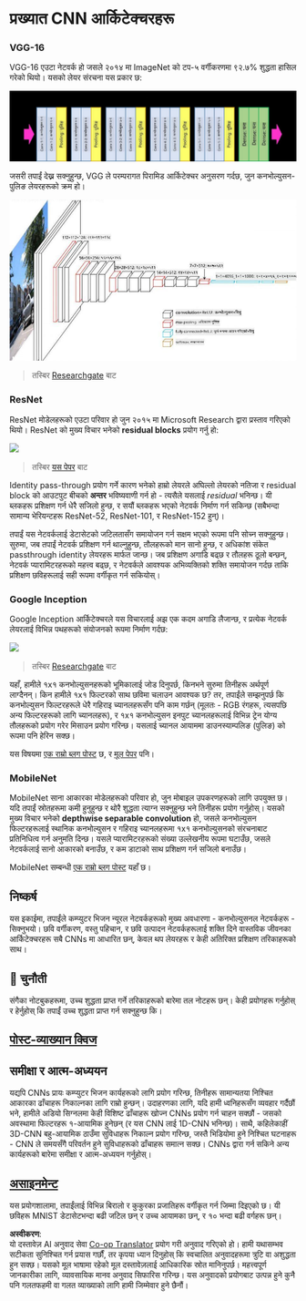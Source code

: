 <!--
CO_OP_TRANSLATOR_METADATA:
{
  "original_hash": "2f7b97b375358cb51a1e098df306bf73",
  "translation_date": "2025-08-26T09:32:07+00:00",
  "source_file": "lessons/4-ComputerVision/07-ConvNets/CNN_Architectures.md",
  "language_code": "ne"
}
-->
# प्रख्यात CNN आर्किटेक्चरहरू

### VGG-16

VGG-16 एउटा नेटवर्क हो जसले २०१४ मा ImageNet को टप-५ वर्गीकरणमा ९२.७% शुद्धता हासिल गरेको थियो। यसको लेयर संरचना यस प्रकार छ:

![ImageNet Layers](../../../../../translated_images/vgg-16-arch1.d901a5583b3a51baeaab3e768567d921e5d54befa46e1e642616c5458c934028.ne.jpg)

जसरी तपाईं देख्न सक्नुहुन्छ, VGG ले परम्परागत पिरामिड आर्किटेक्चर अनुसरण गर्दछ, जुन कनभोल्युसन-पुलिङ लेयरहरूको क्रम हो।

![ImageNet Pyramid](../../../../../translated_images/vgg-16-arch.64ff2137f50dd49fdaa786e3f3a975b3f22615efd13efb19c5d22f12e01451a1.ne.jpg)

> तस्बिर [Researchgate](https://www.researchgate.net/figure/Vgg16-model-structure-To-get-the-VGG-NIN-model-we-replace-the-2-nd-4-th-6-th-7-th_fig2_335194493) बाट

### ResNet

ResNet मोडेलहरूको एउटा परिवार हो जुन २०१५ मा Microsoft Research द्वारा प्रस्ताव गरिएको थियो। ResNet को मुख्य विचार भनेको **residual blocks** प्रयोग गर्नु हो:

<img src="images/resnet-block.png" width="300"/>

> तस्बिर [यस पेपर](https://arxiv.org/pdf/1512.03385.pdf) बाट

Identity pass-through प्रयोग गर्ने कारण भनेको हाम्रो लेयरले अघिल्लो लेयरको नतिजा र residual block को आउटपुट बीचको **अन्तर** भविष्यवाणी गर्न हो - त्यसैले यसलाई *residual* भनिन्छ। यी ब्लकहरू प्रशिक्षण गर्न धेरै सजिलो हुन्छ, र सयौं ब्लकहरू भएको नेटवर्क निर्माण गर्न सकिन्छ (सबैभन्दा सामान्य भेरियन्टहरू ResNet-52, ResNet-101, र ResNet-152 हुन्)।

तपाईं यस नेटवर्कलाई डेटासेटको जटिलतासँग समायोजन गर्न सक्षम भएको रूपमा पनि सोच्न सक्नुहुन्छ। सुरुमा, जब तपाईं नेटवर्क प्रशिक्षण गर्न थाल्नुहुन्छ, तौलहरूको मान सानो हुन्छ, र अधिकांश संकेत passthrough identity लेयरहरू मार्फत जान्छ। जब प्रशिक्षण अगाडि बढ्छ र तौलहरू ठूलो बन्छन्, नेटवर्क प्यारामिटरहरूको महत्त्व बढ्छ, र नेटवर्कले आवश्यक अभिव्यक्तिको शक्ति समायोजन गर्दछ ताकि प्रशिक्षण छविहरूलाई सही रूपमा वर्गीकृत गर्न सकियोस्।

### Google Inception

Google Inception आर्किटेक्चरले यस विचारलाई अझ एक कदम अगाडि लैजान्छ, र प्रत्येक नेटवर्क लेयरलाई विभिन्न पथहरूको संयोजनको रूपमा निर्माण गर्दछ:

<img src="images/inception.png" width="400"/>

> तस्बिर [Researchgate](https://www.researchgate.net/figure/Inception-module-with-dimension-reductions-left-and-schema-for-Inception-ResNet-v1_fig2_355547454) बाट

यहाँ, हामीले १x१ कनभोल्युसनहरूको भूमिकालाई जोड दिनुपर्छ, किनभने सुरुमा तिनीहरू अर्थपूर्ण लाग्दैनन्। किन हामीले १x१ फिल्टरको साथ छविमा चलाउन आवश्यक छ? तर, तपाईंले सम्झनुपर्छ कि कनभोल्युसन फिल्टरहरूले धेरै गहिराइ च्यानलहरूसँग पनि काम गर्छन् (मूलतः - RGB रंगहरू, त्यसपछि अन्य फिल्टरहरूको लागि च्यानलहरू), र १x१ कनभोल्युसन इनपुट च्यानलहरूलाई विभिन्न ट्रेन योग्य तौलहरूको प्रयोग गरेर मिसाउन प्रयोग गरिन्छ। यसलाई च्यानल आयाममा डाउनस्याम्पलिङ (पुलिङ) को रूपमा पनि हेरिन सक्छ।

यस विषयमा [एक राम्रो ब्लग पोस्ट](https://medium.com/analytics-vidhya/talented-mr-1x1-comprehensive-look-at-1x1-convolution-in-deep-learning-f6b355825578) छ, र [मूल पेपर](https://arxiv.org/pdf/1312.4400.pdf) पनि।

### MobileNet

MobileNet साना आकारका मोडेलहरूको परिवार हो, जुन मोबाइल उपकरणहरूको लागि उपयुक्त छ। यदि तपाईं स्रोतहरूमा कमी हुनुहुन्छ र थोरै शुद्धता त्याग्न सक्नुहुन्छ भने तिनीहरू प्रयोग गर्नुहोस्। यसको मुख्य विचार भनेको **depthwise separable convolution** हो, जसले कनभोल्युसन फिल्टरहरूलाई स्थानिक कनभोल्युसन र गहिराइ च्यानलहरूमा १x१ कनभोल्युसनको संरचनाबाट प्रतिनिधित्व गर्न अनुमति दिन्छ। यसले प्यारामिटरहरूको संख्या उल्लेखनीय रूपमा घटाउँछ, जसले नेटवर्कलाई सानो आकारको बनाउँछ, र कम डाटाको साथ प्रशिक्षण गर्न सजिलो बनाउँछ।

MobileNet सम्बन्धी [एक राम्रो ब्लग पोस्ट](https://medium.com/analytics-vidhya/image-classification-with-mobilenet-cc6fbb2cd470) यहाँ छ।

## निष्कर्ष

यस इकाईमा, तपाईंले कम्प्युटर भिजन न्यूरल नेटवर्कहरूको मुख्य अवधारणा - कनभोल्युसनल नेटवर्कहरू - सिक्नुभयो। छवि वर्गीकरण, वस्तु पहिचान, र छवि उत्पादन नेटवर्कहरूलाई शक्ति दिने वास्तविक जीवनका आर्किटेक्चरहरू सबै CNNs मा आधारित छन्, केवल थप लेयरहरू र केही अतिरिक्त प्रशिक्षण तरिकाहरूको साथ।

## 🚀 चुनौती

संगैका नोटबुकहरूमा, उच्च शुद्धता प्राप्त गर्ने तरिकाहरूको बारेमा तल नोटहरू छन्। केही प्रयोगहरू गर्नुहोस् र हेर्नुहोस् कि तपाईं उच्च शुद्धता प्राप्त गर्न सक्नुहुन्छ कि।

## [पोस्ट-व्याख्यान क्विज](https://red-field-0a6ddfd03.1.azurestaticapps.net/quiz/207)

## समीक्षा र आत्म-अध्ययन

यद्यपि CNNs प्रायः कम्प्युटर भिजन कार्यहरूको लागि प्रयोग गरिन्छ, तिनीहरू सामान्यतया निश्चित आकारका ढाँचाहरू निकाल्नका लागि राम्रो हुन्छन्। उदाहरणका लागि, यदि हामी ध्वनिहरूसँग व्यवहार गर्दैछौं भने, हामीले अडियो सिग्नलमा केही विशिष्ट ढाँचाहरू खोज्न CNNs प्रयोग गर्न चाहन सक्छौं - जसको अवस्थामा फिल्टरहरू १-आयामिक हुनेछन् (र यस CNN लाई 1D-CNN भनिन्छ)। साथै, कहिलेकाहीं 3D-CNN बहु-आयामिक ठाउँमा सुविधाहरू निकाल्न प्रयोग गरिन्छ, जस्तै भिडियोमा हुने निश्चित घटनाहरू - CNN ले समयसँगै परिवर्तन हुने सुविधाहरूको ढाँचाहरू समात्न सक्छ। CNNs द्वारा गर्न सकिने अन्य कार्यहरूको बारेमा समीक्षा र आत्म-अध्ययन गर्नुहोस्।

## [असाइनमेन्ट](lab/README.md)

यस प्रयोगशालामा, तपाईंलाई विभिन्न बिरालो र कुकुरका प्रजातिहरू वर्गीकृत गर्न जिम्मा दिइएको छ। यी छविहरू MNIST डेटासेटभन्दा बढी जटिल छन् र उच्च आयामका छन्, र १० भन्दा बढी वर्गहरू छन्।

**अस्वीकरण**:  
यो दस्तावेज़ AI अनुवाद सेवा [Co-op Translator](https://github.com/Azure/co-op-translator) प्रयोग गरी अनुवाद गरिएको हो। हामी यथासम्भव सटीकता सुनिश्चित गर्न प्रयास गर्छौं, तर कृपया ध्यान दिनुहोस् कि स्वचालित अनुवादहरूमा त्रुटि वा अशुद्धता हुन सक्छ। यसको मूल भाषामा रहेको मूल दस्तावेज़लाई आधिकारिक स्रोत मानिनुपर्छ। महत्त्वपूर्ण जानकारीका लागि, व्यावसायिक मानव अनुवाद सिफारिस गरिन्छ। यस अनुवादको प्रयोगबाट उत्पन्न हुने कुनै पनि गलतफहमी वा गलत व्याख्याको लागि हामी जिम्मेवार हुने छैनौं।